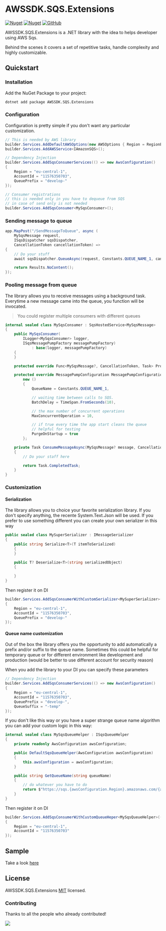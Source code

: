 # AWSSDK.SQS.Extensions

[![Nuget](https://img.shields.io/nuget/v/AWSSDK.SQS.Extensions?style=flat-square)](https://www.nuget.org/packages/AWSSDK.SQS.Extensions/)
[![Nuget](https://img.shields.io/nuget/vpre/AWSSDK.SQS.Extensions?style=flat-square)](https://www.nuget.org/packages/AWSSDK.SQS.Extensions/)
[![GitHub](https://img.shields.io/github/license/imperugo/AWSSDK.SQS.Extensions?style=flat-square)](https://github.com/imperugo/AWSSDK.SQS.Extensions/blob/main/LICENSE)

AWSSDK.SQS.Extensions is a .NET library with the idea to helps developer using AWS Sqs.

Behind the scenes it covers a set of repetitive tasks, handle complexity and highly customizable.

## Quickstart

### Installation

Add the NuGet Package to your project:

```bash
dotnet add package AWSSDK.SQS.Extensions
```

### Configuration

Configuration is pretty simple if you don't want any particular customization. 

```c#
// This is needed by AWS library
builder.Services.AddDefaultAWSOptions(new AWSOptions { Region = RegionEndpoint.EUCentral1 });
builder.Services.AddAWSService<IAmazonSQS>();

// Dependency Injection
builder.Services.AddSqsConsumerServices(() => new AwsConfiguration()
{
    Region = "eu-central-1",
    AccountId = "11576350703",
    QueuePrefix = "develop-"
});

// Consumer registrations
// this is needed only in you have to dequeue from SQS
// in case of send only is not needed
builder.Services.AddSqsConsumer<MySqsConsumer>();
```

### Sending message to queue

```c#
app.MapPost("/SendMessageToQueue", async (
    MySqsMessage request,
    ISqsDispatcher sqsDispatcher,
    CancellationToken cancellationToken) =>
{
    // Do your stuff
    await sqsDispatcher.QueueAsync(request, Constants.QUEUE_NAME_1, cancellationToken);

    return Results.NoContent();
});
```

### Pooling message from queue

The library allows you to receive messages using a background task. Everytime a new message came into the queue, you function will be invocated.

> You could register multiple consumers with different queues

```c#
internal sealed class MySqsConsumer : SqsHostedService<MySqsMessage>
{
    public MySqsConsumer(
        ILogger<MySqsConsumer> logger,
        ISqsMessagePumpFactory messagePumpFactory)
            : base(logger, messagePumpFactory)
    {
    }

    protected override Func<MySqsMessage?, CancellationToken, Task> ProcessMessageFunc => ConsumeMessageAsync;

    protected override MessagePumpConfiguration MessagePumpConfiguration =>
        new ()
        {
            QueueName = Constants.QUEUE_NAME_1,

            // waiting time between calls to SQS.
            BatchDelay = TimeSpan.FromSeconds(10),

            // the max number of concurrent operations
            MaxConcurrentOperation = 10,

            // if true every time the app start cleans the queue
            // helpful for testing
            PurgeOnStartup = true
        };

    private Task ConsumeMessageAsync(MySqsMessage? message, CancellationToken cancellationToken)
    {
        // Do your staff here

        return Task.CompletedTask;
    }
}
```

### Customization

#### Serialization

The library allows you to choice your favorite serialization library. If you don't specify anything, the recente System.Text.Json will be used.
If you prefer to use something different you can create your own serializer in this way

```c#
public sealed class MySuperSerializer : IMessageSerializer
{
    public string Serialize<T>(T itemToSerialized)
    {
    }

    public T? Deserialize<T>(string serializedObject)
    {
        
    }
}
```

Then register it on DI

```csharp
builder.Services.AddSqsConsumerWithCustomSerializer<MySuperSerializer>(() => new AwsConfiguration()
{
    Region = "eu-central-1",
    AccountId = "11576350703",
    QueuePrefix = "develop-"
});
```

#### Queue name customization

Out of the box the library offers you the opportunity to add automatically a prefix and/or suffix to the queue name.
Sometimes this could be helpful for temporary queue or for different environment like development and production (would be better to use different account for security reason)

When you add the library to your DI you can specify these parameters

```csharp
// Dependency Injection
builder.Services.AddSqsConsumerServices(() => new AwsConfiguration()
{
    Region = "eu-central-1",
    AccountId = "11576350703",
    QueuePrefix = "develop-",
    QueueSuffix = "-temp"
});
```

If you don't like this way or you have a super strange queue name algorithm you can add your custom logic in this way:

```csharp
internal sealed class MySqsQueueHelper : ISqsQueueHelper
{
    private readonly AwsConfiguration awsConfiguration;

    public DefaultSqsQueueHelper(AwsConfiguration awsConfiguration)
    {
        this.awsConfiguration = awsConfiguration;
    }

    public string GetQueueName(string queueName)
    {
        // do whatever you have to do
        return $"https://sqs.{awsConfiguration.Region}.amazonaws.com/{awsConfiguration.AccountId}/{MyCalculatedQueueName}";
    }
}
```

Then register it on DI

```csharp
builder.Services.AddSqsConsumerWithCustomQueueHeper<MySqsQueueHelper>(() => new AwsConfiguration()
{
    Region = "eu-central-1",
    AccountId = "11576350703"
});
```

## Sample

Take a look [here](https://github.com/imperugo/AWSSDK.SQS.Extensions/blob/main/sample/AWSSDK.SQS.Extensions.Sample****)

## License

AWSSDK.SQS.Extensions [MIT](https://github.com/imperugo/AWSSDK.SQS.Extensions/blob/main/LICENSE) licensed.

### Contributing

Thanks to all the people who already contributed!

<a href="https://github.com/imperugo/AWSSDK.SQS.Extensions/graphs/contributors">
  <img src="https://contributors-img.web.app/image?repo=imperugo/AWSSDK.SQS.Extensions" />
</a>
